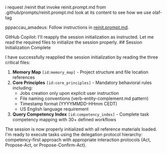i request /reinit that invoke reinit.prompt.md from .github/prompts/reinit.prompt.md
look at its content to see how we use olaf- tag 

pppaccau_amadeus: Follow instructions in [reinit.prompt.md](file:///c%3A/Users/ppaccaud/coderepos/demo-2025-08-14/generic-demo/.github/prompts/reinit.prompt.md).

GitHub Copilot: I'll reapply the session initialization as instructed. Let me read the required files to initialize the session properly. ## Session Initialization Complete

I have successfully reapplied the session initialization by reading the three critical files:

1. **Memory Map** `[id:memory_map]` - Project structure and file location references
2. **Core Principles** `[id:core_principles]` - Mandatory behavioral rules including:
   - Jobs creation only upon explicit user instruction
   - File naming conventions (verb-entity-complement.md pattern)
   - Timestamp format (YYYYMMDD-HHmm CEDT)
   - US English language requirement
3. **Query Competency Index** `[id:competency_index]` - Complete task competency mapping with 30+ defined workflows

The session is now properly initialized with all reference materials loaded. I'm ready to execute tasks using the delegation protocol hierarchy: competency-first approach with appropriate interaction protocols (Act, Propose-Act, or Propose-Confirm-Act).